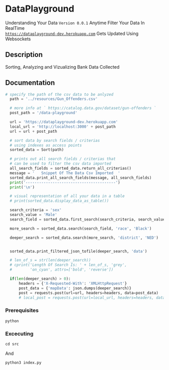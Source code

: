 #  DataPlayground

Understanding Your Data `Version 0.0.1`
Anytime Filter Your Data In RealTime <br /> [`https://dataplayground-dev.herokuapp.com`](https://dataplayground-dev.herokuapp.com) Gets Updated
Using Websockets

## Description
Sorting, Analyzing and Vizualizing Bank Data Collected

## Documentation
```python
# specify the path of the csv data to be anlyzed
  path = '../resources/Gun_Offenders.csv'

  # more info at ` https://catalog.data.gov/dataset/gun-offenders `
  post_path = '/data-playground'

  url = 'https://dataplayground-dev.herokuapp.com'
  local_url = 'http://localhost:3000' + post_path
  url = url + post_path

  # sort data by search fields / criterias
  # using indexes as access points
  sorted_data = Sort(path)

  # prints out all search fields / criterias that
  # can be used to filter the csv data imported
  all_search_fields = sorted_data.return_all_criterias()
  message = '   Snippet Of The Data Csv Imported  '
  sorted_data.print_all_search_fields(message, all_search_fields)
  print('----------------------------------------')
  print('\n')

  # visual representation of all your data in a table
  # print(sorted_data.display_data_as_table())

  search_criteria = 'sex'
  search_value = 'Male'
  search_field = sorted_data.first_search(search_criteria, search_value)

  more_search = sorted_data.search(search_field, 'race', 'Black')

  deeper_search = sorted_data.search(more_search, 'district', 'NED')


  sorted_data.print_filtered_json_tofile(deeper_search, 'data')

  # len_of_s = str(len(deeper_search))
  # cprint('Length Of Search Is: ' + len_of_s, 'grey',
  #        'on_cyan', attrs=['bold', 'reverse'])

  if(len(deeper_search) > 0):
      headers = {'X-Requested-With': 'XMLHttpRequest'}
      post_data = {'mapData': json.dumps(deeper_search)}
      post = requests.post(url=url, headers=headers, data=post_data)
      # local_post = requests.post(url=local_url, headers=headers, data=post_data)
```

### Prerequisites
```
python
```

### Excecuting
```
cd src
```

And

```
python3 index.py
```
